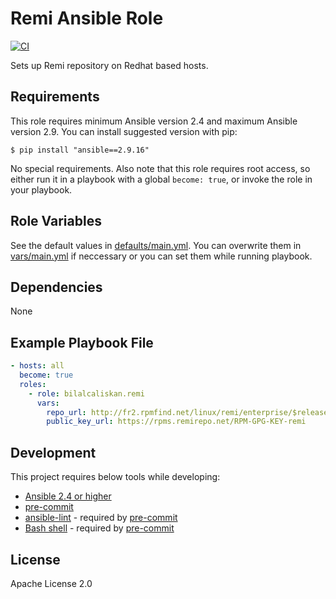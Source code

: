 # Remi Ansible Role

[![CI](https://github.com/bilalcaliskan/remi-ansible-role/workflows/CI/badge.svg?event=push)](https://github.com/bilalcaliskan/remi-ansible-role/actions?query=workflow%3ACI)

Sets up Remi repository on Redhat based hosts.

## Requirements

This role requires minimum Ansible version 2.4 and maximum Ansible version 2.9. You can install suggested version with pip:
```
$ pip install "ansible==2.9.16"
```

No special requirements. Also note that this role requires root access, so either run
it in a playbook with a global `become: true`, or invoke the role in your playbook.

## Role Variables
See the default values in [defaults/main.yml](defaults/main.yml). You can overwrite them in [vars/main.yml](vars/main.yml) if neccessary or you can set them while running playbook.

## Dependencies

None

## Example Playbook File

```yaml
- hosts: all
  become: true
  roles:
    - role: bilalcaliskan.remi
      vars:
        repo_url: http://fr2.rpmfind.net/linux/remi/enterprise/$releasever/remi/$basearch/
        public_key_url: https://rpms.remirepo.net/RPM-GPG-KEY-remi
```

## Development
This project requires below tools while developing:
- [Ansible 2.4 or higher](https://docs.ansible.com/ansible/latest/installation_guide/intro_installation.html)
- [pre-commit](https://pre-commit.com/)
- [ansible-lint](https://ansible-lint.readthedocs.io/en/latest/installing.html#using-pip-or-pipx) - required by [pre-commit](https://pre-commit.com/)
- [Bash shell](https://www.gnu.org/software/bash/) - required by [pre-commit](https://pre-commit.com/)

## License
Apache License 2.0
